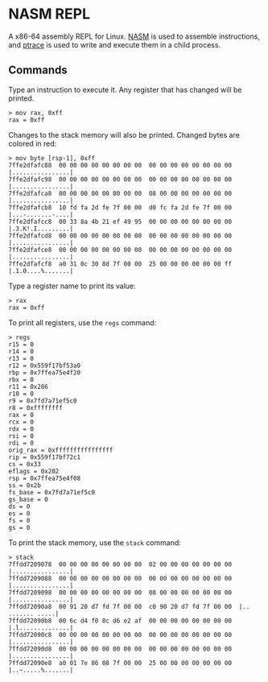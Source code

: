 # NASM REPL

A x86-64 assembly REPL for Linux. [NASM](https://nasm.us/) is used to assemble instructions, and [ptrace](https://www.man7.org/linux/man-pages/man2/ptrace.2.html) is used to write and execute them in a child process.

## Commands

Type an instruction to execute it. Any register that has changed will be printed.

```
> mov rax, 0xff
rax = 0xff
```

Changes to the stack memory will also be printed. Changed bytes are colored in red:

```
> mov byte [rsp-1], 0xff
7ffe2dfafc88  00 00 00 00 00 00 00 00  00 00 00 00 00 00 00 00  |................|
7ffe2dfafc98  00 00 00 00 00 00 00 00  00 00 00 00 00 00 00 00  |................|
7ffe2dfafca8  00 00 00 00 00 00 00 00  08 00 00 00 00 00 00 00  |................|
7ffe2dfafcb8  10 fd fa 2d fe 7f 00 00  d0 fc fa 2d fe 7f 00 00  |...-.......-....|
7ffe2dfafcc8  00 33 8a 4b 21 ef 49 95  00 00 00 00 00 00 00 00  |.3.K!.I.........|
7ffe2dfafcd8  00 00 00 00 00 00 00 00  00 00 00 00 00 00 00 00  |................|
7ffe2dfafce8  00 00 00 00 00 00 00 00  00 00 00 00 00 00 00 00  |................|
7ffe2dfafcf8  a0 31 0c 30 8d 7f 00 00  25 00 00 00 00 00 00 ff  |.1.0....%.......|
```

Type a register name to print its value:

```
> rax
rax = 0xff
```

To print all registers, use the `regs` command:

```
> regs
r15 = 0
r14 = 0
r13 = 0
r12 = 0x559f17bf53a0
rbp = 0x7ffea75e4f20
rbx = 0
r11 = 0x286
r10 = 0
r9 = 0x7fd7a71ef5c0
r8 = 0xffffffff
rax = 0
rcx = 0
rdx = 0
rsi = 0
rdi = 0
orig_rax = 0xffffffffffffffff
rip = 0x559f17bf72c1
cs = 0x33
eflags = 0x202
rsp = 0x7ffea75e4f08
ss = 0x2b
fs_base = 0x7fd7a71ef5c0
gs_base = 0
ds = 0
es = 0
fs = 0
gs = 0
```

To print the stack memory, use the `stack` command:

```
> stack
7ffdd7209078  00 00 00 00 00 00 00 00  02 00 00 00 00 00 00 00  |................|
7ffdd7209088  00 00 00 00 00 00 00 00  00 00 00 00 00 00 00 00  |................|
7ffdd7209098  00 00 00 00 00 00 00 00  08 00 00 00 00 00 00 00  |................|
7ffdd72090a8  00 91 20 d7 fd 7f 00 00  c0 90 20 d7 fd 7f 00 00  |.. ....... .....|
7ffdd72090b8  00 6c d4 f0 8c d6 e2 af  00 00 00 00 00 00 00 00  |.l..............|
7ffdd72090c8  00 00 00 00 00 00 00 00  00 00 00 00 00 00 00 00  |................|
7ffdd72090d8  00 00 00 00 00 00 00 00  00 00 00 00 00 00 00 00  |................|
7ffdd72090e8  a0 01 7e 86 08 7f 00 00  25 00 00 00 00 00 00 00  |..~.....%.......|
```
